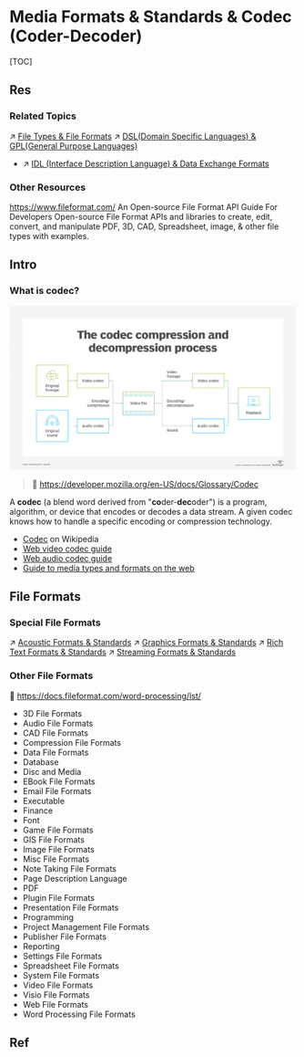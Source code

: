 # Media Formats & Standards & Codec (Coder-Decoder)

[TOC]



## Res
### Related Topics
↗ [File Types & File Formats](../../../../👷🏾‍♂️%20Computer%20(Host)%20System/Operating%20System%20&%20OS%20Kernel%20(Theory%20Part)/OS%20IO%20System/IO%20Generality%20(via%20Abstraction)/File%20&%20File%20System/File%20Types%20&%20File%20Formats.md)
↗ [DSL(Domain Specific Languages) & GPL(General Purpose Languages)](../../../../👩‍💻%20Computer%20Languages%20&%20Programming%20Methodology/Other%20Languages%20for%20Specific%20Areas/🪁%20DSL(Domain%20Specific%20Languages)%20&%20GPL(General%20Purpose%20Languages)/DSL(Domain%20Specific%20Languages)%20&%20GPL(General%20Purpose%20Languages).md)
- ↗ [IDL (Interface Description Language) & Data Exchange Formats](../../../../👩‍💻%20Computer%20Languages%20&%20Programming%20Methodology/Other%20Languages%20for%20Specific%20Areas/🪁%20DSL(Domain%20Specific%20Languages)%20&%20GPL(General%20Purpose%20Languages)/IDL%20(Interface%20Description%20Language)%20&%20Data%20Exchange%20&%20Serialization/IDL%20(Interface%20Description%20Language)%20&%20Data%20Exchange%20Formats.md)


### Other Resources
https://www.fileformat.com/
An Open-source File Format API Guide For Developers
Open-source File Format APIs and libraries to create, edit, convert, and manipulate PDF, 3D, CAD, Spreadsheet, image, & other file types with examples.



## Intro
### What is codec?
![](../../../../../../Assets/Pics/Pasted%20image%2020230723135415.png)

> 🔗 https://developer.mozilla.org/en-US/docs/Glossary/Codec

A **codec** (a blend word derived from "**co**der-**dec**oder") is a program, algorithm, or device that encodes or decodes a data stream. A given codec knows how to handle a specific encoding or compression technology.
- [Codec](https://en.wikipedia.org/wiki/Codec) on Wikipedia
- [Web video codec guide](https://developer.mozilla.org/en-US/docs/Web/Media/Guides/Formats/Video_codecs)
- [Web audio codec guide](https://developer.mozilla.org/en-US/docs/Web/Media/Guides/Formats/Audio_codecs)
- [Guide to media types and formats on the web](https://developer.mozilla.org/en-US/docs/Web/Media/Guides/Formats)



## File Formats
### Special File Formats
↗ [Acoustic Formats & Standards](Acoustic%20Formats%20&%20Standards/Acoustic%20Formats%20&%20Standards.md)
↗ [Graphics Formats & Standards](Graphics%20Formats%20&%20Standards/Graphics%20Formats%20&%20Standards.md)
↗ [Rich Text Formats & Standards](Rich%20Text%20Formats%20&%20Standards/Rich%20Text%20Formats%20&%20Standards.md)
↗ [Streaming Formats & Standards](Streaming%20Formats%20&%20Standards/Streaming%20Formats%20&%20Standards.md)


### Other File Formats
🔗 https://docs.fileformat.com/word-processing/lst/
- 3D File Formats
- Audio File Formats
- CAD File Formats
- Compression File Formats
- Data File Formats
- Database
- Disc and Media
- EBook File Formats
- Email File Formats
- Executable
- Finance
- Font
- Game File Formats
- GIS File Formats
- Image File Formats
- Misc File Formats
- Note Taking File Formats
- Page Description Language
- PDF
- Plugin File Formats
- Presentation File Formats
- Programming
- Project Management File Formats
- Publisher File Formats
- Reporting
- Settings File Formats
- Spreadsheet File Formats
- System File Formats
- Video File Formats
- Visio File Formats
- Web File Formats
- Word Processing File Formats



## Ref
[👍 What is codec? | Techtarget]: https://www.techtarget.com/searchunifiedcommunications/definition/codec

